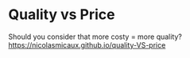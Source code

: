 # Quality vs Price
Should you consider that more costy = more quality?
https://nicolasmicaux.github.io/quality-VS-price

